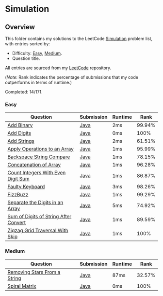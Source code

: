 # Simulation

## Overview
This folder contains my solutions to the LeetCode [Simulation](https://leetcode.com/problem-list/simulation/) problem list,
with entries sorted by:
- Difficulty: [Easy](#easy), [Medium](#medium).
- Question title.

All entries are sourced from my [LeetCode](https://github.com/shumarb/leetcode) repository.

(*Note*: Rank indicates the percentage of submissions that my code outperforms in terms of runtime.)

Completed: 14/171.

### Easy
| Question                                                                                                                  | Submission                                                                                                    | Runtime | Rank   |
|---------------------------------------------------------------------------------------------------------------------------|---------------------------------------------------------------------------------------------------------------|---------|--------|
| [Add Binary](https://leetcode.com/problems/add-binary/description/)                                                       | [Java](https://github.com/shumarb/leetcode/blob/main/submissions/java/AddBinary.java)                         | 2ms     | 99.94% |
| [Add Digits](https://leetcode.com/problems/add-digits/description/)                                                       | [Java](https://github.com/shumarb/leetcode/blob/main/submissions/java/AddDigits.java)                         | 0ms     | 100%   |
| [Add Strings](https://leetcode.com/problems/add-strings/description/)                                                     | [Java](https://github.com/shumarb/leetcode/blob/main/submissions/java/AddStrings.java)                        | 2ms     | 61.51% |
| [Apply Operations to an Array](https://leetcode.com/problems/apply-operations-to-an-array/description/)                   | [Java](https://github.com/shumarb/leetcode/blob/main/submissions/java/ApplyOperationsToAnArray.java)          | 1ms     | 95.99% |
| [Backspace String Compare](https://leetcode.com/problems/backspace-string-compare/description/)                           | [Java](https://github.com/shumarb/leetcode/blob/main/submissions/java/BackspaceStringCompare.java)            | 1ms     | 78.15% |
| [Concatenation of Array](https://leetcode.com/problems/concatenation-of-array/)                                           | [Java](https://github.com/shumarb/leetcode/blob/main/submissions/java/ConcatenationOfArrays.java)             | 1ms     | 96.28% |
| [Count Integers With Even Digit Sum](https://leetcode.com/problems/count-integers-with-even-digit-sum/description/)       | [Java](https://github.com/shumarb/leetcode/blob/main/submissions/java/CountIntegersWithEvenDigitSum.java)     | 1ms     | 86.87% |
| [Faulty Keyboard](https://leetcode.com/problems/faulty-keyboard/description/)                                             | [Java](https://github.com/shumarb/leetcode/blob/main/submissions/java/FaultyKeyboard.java)                    | 3ms     | 98.26% |
| [FizzBuzz](https://leetcode.com/problems/fizz-buzz/description/)                                                          | [Java](https://github.com/shumarb/leetcode/blob/main/submissions/java/FizzBuzz.java)                          | 1ms     | 99.29% |
| [Separate the Digits in an Array](https://leetcode.com/problems/separate-the-digits-in-an-array/description/)             | [Java](https://github.com/shumarb/leetcode/blob/main/submissions/java/SeparateTheDigitsInAnArray.java)        | 5ms     | 74.92% |
| [Sum of Digits of String After Convert](https://leetcode.com/problems/sum-of-digits-of-string-after-convert/description/) | [Java](https://github.com/shumarb/leetcode/blob/main/submissions/java/SumOfDigitsOfStringAfterConvert.java)   | 1ms     | 89.59% |
| [Zigzag Grid Traversal With Skip](https://leetcode.com/problems/zigzag-grid-traversal-with-skip/description/)             | [Java](https://github.com/shumarb/leetcode/blob/main/submissions/java/ZigzagGridTraversalWithSkip.java)       | 1ms     | 100%   |

### Medium
| Question                                                                                                | Submission                                                                                           | Runtime | Rank   |
|---------------------------------------------------------------------------------------------------------|------------------------------------------------------------------------------------------------------|---------|--------|
| [Removing Stars From a String](https://leetcode.com/problems/removing-stars-from-a-string/description/) | [Java](https://github.com/shumarb/leetcode/blob/main/submissions/java/RemovingStarsFromAString.java) | 87ms    | 32.57% |
| [Spiral Matrix](https://leetcode.com/problems/spiral-matrix/description/)                               | [Java](https://github.com/shumarb/leetcode/blob/main/submissions/java/SpiralMatrix.java)             | 0ms     | 100%   |
